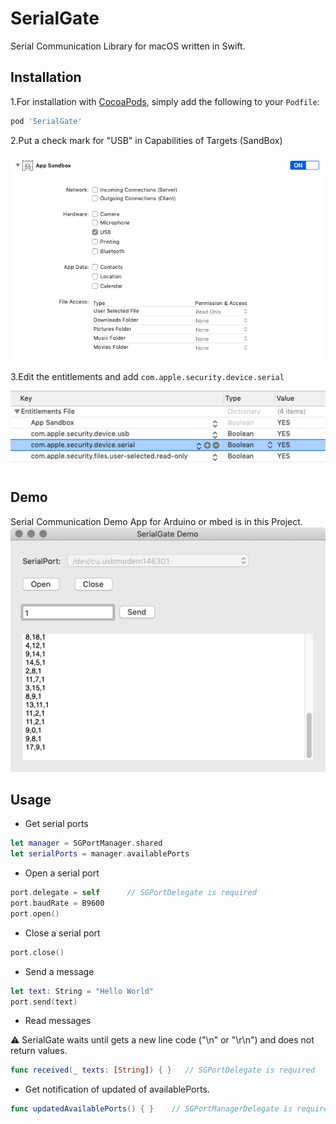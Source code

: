 # SerialGate
Serial Communication Library for macOS written in Swift.

## Installation

1.For installation with [CocoaPods](http://cocoapods.org), simply add the following to your `Podfile`:

```ruby
pod 'SerialGate'
```

2.Put a check mark for "USB" in Capabilities of Targets (SandBox)

![sandbox](https://github.com/Kyome22/SerialGate/blob/master/images/sandbox.png)


3.Edit the entitlements and add `com.apple.security.device.serial`

![entitlements](https://github.com/Kyome22/SerialGate/blob/master/images/entitlements.png)


## Demo
Serial Communication Demo App for Arduino or mbed is in this Project.
![entitlements](https://github.com/Kyome22/SerialGate/blob/master/images/DemoApp.png)


## Usage

- Get serial ports 

```swift
let manager = SGPortManager.shared
let serialPorts = manager.availablePorts
```

- Open a serial port

```swift
port.delegate = self      // SGPortDelegate is required
port.baudRate = B9600
port.open()
```

- Close a serial port

```swift
port.close()
```

- Send a message

```swift
let text: String = "Hello World"
port.send(text)
```

- Read messages

⚠️ SerialGate waits until gets a new line code ("\n" or "\r\n") and does not return values.

```swift
func received(_ texts: [String]) { }   // SGPortDelegate is required
```

- Get notification of updated of availablePorts.

```swift
func updatedAvailablePorts() { }    // SGPortManagerDelegate is required
```

